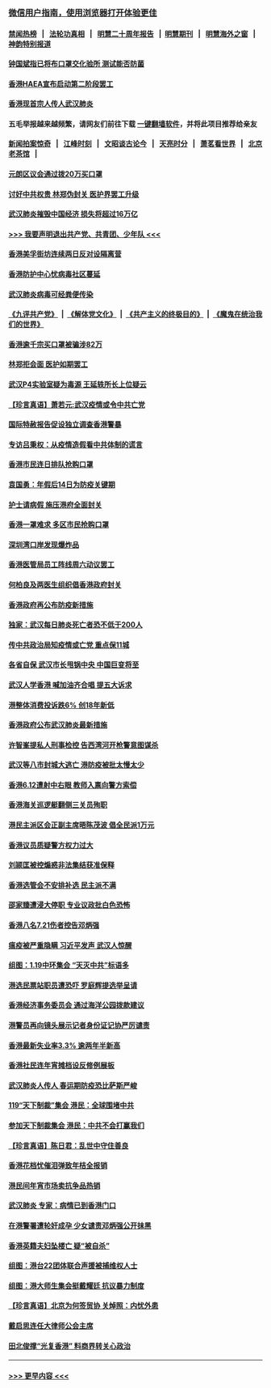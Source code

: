 ### [微信用户指南，使用浏览器打开体验更佳](https://github.com/gfw-breaker/banned-news1/blob/master/indexes/wechat-guide.md?t=0)
#### [禁闻热榜](热点新闻.md?t=0)  &nbsp;&nbsp;|&nbsp;&nbsp; [法轮功真相](https://github.com/gfw-breaker/truth/blob/master/README.md?t=0) &nbsp;&nbsp;|&nbsp;&nbsp; [明慧二十周年报告](https://github.com/gfw-breaker/mh-reports/blob/master/README.md?t=0) &nbsp;&nbsp;|&nbsp;&nbsp;[明慧期刊](https://github.com/gfw-breaker/mh-qikan) &nbsp;&nbsp;|&nbsp;&nbsp; [明慧海外之窗](https://github.com/gfw-breaker/mh-news/blob/master/README.md?t=0) &nbsp;&nbsp;|&nbsp;&nbsp; [神韵特别报道](https://github.com/gfw-breaker/mh-news/blob/master/shenyun.md?t=0)
#### [钟国斌指已将布口罩交化验所 测试能否防菌](../pages/nsc415/n11842783.md?t=02041744) 
#### [香港HAEA宣布启动第二阶段罢工](../pages/nsc415/n11842723.md?t=02041744) 
#### [香港现首宗人传人武汉肺炎](../pages/nsc415/n11842766.md?t=02041744) 
#### 五毛举报越来越频繁，请网友们前往下载 [一键翻墙软件](https://github.com/gfw-breaker/ssr-accounts)，并将此项目推荐给亲友
#### [新闻拍案惊奇](https://github.com/gfw-breaker/banned-news1/blob/master/pages/link4.md) &nbsp;&nbsp;|&nbsp;&nbsp; [江峰时刻](https://github.com/gfw-breaker/banned-news1/blob/master/pages/link4.md) &nbsp;&nbsp;|&nbsp;&nbsp; [文昭谈古论今](https://github.com/gfw-breaker/banned-news1/blob/master/pages/link4.md) &nbsp;&nbsp;|&nbsp;&nbsp; [天亮时分](https://github.com/gfw-breaker/banned-news1/blob/master/pages/link4.md) &nbsp;&nbsp;|&nbsp;&nbsp; [萧茗看世界](https://github.com/gfw-breaker/banned-news1/blob/master/pages/link4.md) &nbsp;&nbsp;|&nbsp;&nbsp; [北京老茶馆](https://github.com/gfw-breaker/banned-news1/blob/master/pages/link4.md) &nbsp;&nbsp;|&nbsp;&nbsp; 
#### [元朗区议会通过拨20万买口罩](../pages/nsc415/n11842754.md?t=02041744) 
#### [讨好中共权贵 林郑伪封关 医护界罢工升级](../pages/nsc415/n11842359.md?t=02041744) 
#### [武汉肺炎摧毁中国经济 损失将超过16万亿](../pages/nsc415/n11839723.md?t=02041744) 
#### [>>> 我要声明退出共产党、共青团、少年队 <<<](https://github.com/begood0513/goodnews/blob/master/quit/letter.md) 
#### [香港美孚街坊连续两日反对设隔离营](../pages/nsc415/n11839962.md?t=02041744) 
#### [香港防护中心忧病毒社区蔓延](../pages/nsc415/n11839933.md?t=02041744) 
#### [武汉肺炎病毒可经粪便传染](../pages/nsc415/n11839939.md?t=02041744) 
#### [《九评共产党》](https://github.com/begood0513/9ping.md/blob/master/README.md) &nbsp;|&nbsp; [《解体党文化》](../../../../jtdwh.md/blob/master/README.md)  &nbsp;|&nbsp; [《共产主义的终极目的》](../../../../gczydzjmd.md/blob/master/README.md) &nbsp;|&nbsp; [《魔鬼在统治我们的世界》](../../../../mgztzwmdsj.md/blob/master/README.md) 
#### [香港逾千宗买口罩被骗涉82万](../pages/nsc415/n11839914.md?t=02041744) 
#### [林郑拒会面 医护如期罢工](../pages/nsc415/n11839892.md?t=02041744) 
#### [武汉P4实验室疑为毒源 王延轶所长上位疑云](../pages/nsc415/n11835543.md?t=02041744) 
#### [【珍言真语】萧若元:武汉疫情或令中共亡党](../pages/nsc415/n11829394.md?t=02041744) 
#### [国际特赦报告促设独立调查香港警暴](../pages/nsc415/n11833845.md?t=02041744) 
#### [专访吕秉权：从疫情造假看中共体制的谎言](../pages/nsc415/n11833813.md?t=02041744) 
#### [香港市民连日排队抢购口罩](../pages/nsc415/n11833794.md?t=02041744) 
#### [袁国勇：年假后14日为防疫关键期](../pages/nsc415/n11831088.md?t=02041744) 
#### [护士请病假 施压港府全面封关](../pages/nsc415/n11831030.md?t=02041744) 
#### [香港一罩难求 多区市民抢购口罩](../pages/nsc415/n11831002.md?t=02041744) 
#### [深圳湾口岸发现爆炸品](../pages/nsc415/n11828802.md?t=02041744) 
#### [香港医管局员工阵线周六动议罢工](../pages/nsc415/n11828762.md?t=02041744) 
#### [何柏良及两医生组织倡香港政府封关](../pages/nsc415/n11828749.md?t=02041744) 
#### [香港政府再公布防疫新措施](../pages/nsc415/n11828716.md?t=02041744) 
#### [独家：武汉每日肺炎死亡者恐不低于200人](../pages/nsc415/n11828240.md?t=02041744) 
#### [传中共政治局知疫情或亡党 重点保11城](../pages/nsc415/n11828145.md?t=02041744) 
#### [各省自保 武汉市长甩锅中央 中国巨变将至](../pages/nsc415/n11828021.md?t=02041744) 
#### [武汉人学香港 喊加油齐合唱 提五大诉求](../pages/nsc415/n11827046.md?t=02041744) 
#### [港整体消费投诉跌6% 创18年新低](../pages/nsc415/n11817280.md?t=02041744) 
#### [香港政府公布武汉肺炎最新措施](../pages/nsc415/n11817152.md?t=02041744) 
#### [许智峯提私人刑事检控 告西湾河开枪警意图谋杀](../pages/nsc415/n11817132.md?t=02041744) 
#### [武汉等八市封城大逃亡 港防疫被批太慢太少](../pages/nsc415/n11817058.md?t=02041744) 
#### [香港6.12遭射中右眼 教师入禀向警方索偿](../pages/nsc415/n11814678.md?t=02041744) 
#### [香港海关巡逻艇翻侧三关员殉职](../pages/nsc415/n11814604.md?t=02041744) 
#### [港民主派区会正副主席晤陈茂波 倡全民派1万元](../pages/nsc415/n11814582.md?t=02041744) 
#### [香港议员质疑警方权力过大](../pages/nsc415/n11814560.md?t=02041744) 
#### [刘颕匡被控煽惑非法集结获准保释](../pages/nsc415/n11811727.md?t=02041744) 
#### [香港选管会不安排补选 民主派不满](../pages/nsc415/n11811691.md?t=02041744) 
#### [邵家臻遭浸大停职 专业议政批白色恐怖](../pages/nsc415/n11811670.md?t=02041744) 
#### [香港八名7.21伤者控告邓炳强](../pages/nsc415/n11811623.md?t=02041744) 
#### [瘟疫被严重隐瞒 习近平发声 武汉人惊醒](../pages/nsc415/n11811186.md?t=02041744) 
#### [组图：1.19中环集会 “天灭中共”标语多](../pages/nsc415/n11809514.md?t=02041744) 
#### [港选民票站职员遭恐吓 罗庭辉提选举呈请](../pages/nsc415/n11808914.md?t=02041744) 
#### [香港经济事务委员会 通过海洋公园拨款建议](../pages/nsc415/n11808906.md?t=02041744) 
#### [港警员再向镜头展示记者身份证记协严厉谴责](../pages/nsc415/n11808888.md?t=02041744) 
#### [香港最新失业率3.3% 逾两年半新高](../pages/nsc415/n11808887.md?t=02041744) 
#### [香港社民连年宵摊档设反修例展板](../pages/nsc415/n11808857.md?t=02041744) 
#### [武汉肺炎人传人 春运期防疫恐比萨斯严峻](../pages/nsc415/n11808739.md?t=02041744) 
#### [119“天下制裁”集会 港民：全球围堵中共](../pages/nsc415/n11806318.md?t=02041744) 
#### [参加天下制裁集会 港民：中共不会打赢我们](../pages/nsc415/n11806596.md?t=02041744) 
#### [【珍言真语】陈日君：乱世中守住善良](../pages/nsc415/n11806247.md?t=02041744) 
#### [香港花档忧催泪弹致年桔全报销](../pages/nsc415/n11806130.md?t=02041744) 
#### [港民间年宵市场卖抗争品热销](../pages/nsc415/n11806073.md?t=02041744) 
#### [武汉肺炎 专家：病情已到香港门口](../pages/nsc415/n11806020.md?t=02041744) 
#### [在港警署遭轮奸成孕 少女谴责邓炳强公开抹黑](../pages/nsc415/n11805981.md?t=02041744) 
#### [香港英籍夫妇坠楼亡 疑“被自杀”](../pages/nsc415/n11805937.md?t=02041744) 
#### [组图：港台22团体联合声援被捕维权人士](../pages/nsc415/n11801834.md?t=02041744) 
#### [组图：港大师生集会挺戴耀廷 抗议暴力制度](../pages/nsc415/n11799298.md?t=02041744) 
#### [【珍言真语】北京为何签贸协 关焯照：内忧外患](../pages/nsc415/n11799790.md?t=02041744) 
#### [戴启思连任大律师公会主席](../pages/nsc415/n11799306.md?t=02041744) 
#### [田北俊撑“光复香港” 料商界转关心政治](../pages/nsc415/n11799287.md?t=02041744) 

----
#### [ >>> 更早内容 <<< ](../indexes/nsc415-earlier.md)
